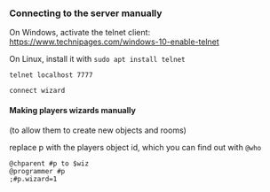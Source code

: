 ### Connecting to the server manually

On Windows, activate the telnet client: https://www.technipages.com/windows-10-enable-telnet

On Linux, install it with `sudo apt install telnet`

`telnet localhost 7777`

`connect wizard`

#### Making players wizards manually

(to allow them to create new objects and rooms)

replace p with the players object id, which you can find out with `@who`
```
@chparent #p to $wiz
@programmer #p
;#p.wizard=1
```
